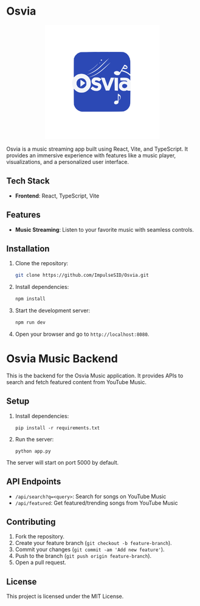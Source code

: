 # Osvia

<p align="center">
  <img src="public/osvia.svg" alt="Osvia Background" width="300">
</p>

Osvia is a music streaming app built using React, Vite, and TypeScript. It provides an immersive experience with features like a music player, visualizations, and a personalized user interface.

## Tech Stack

- **Frontend**: React, TypeScript, Vite

## Features

- **Music Streaming**: Listen to your favorite music with seamless controls.

## Installation

1. Clone the repository:

   ```bash
   git clone https://github.com/ImpulseSID/Osvia.git
   ```

2. Install dependencies:

   ```bash
   npm install
   ```

3. Start the development server:

   ```bash
   npm run dev
   ```

4. Open your browser and go to `http://localhost:8080`.

# Osvia Music Backend

This is the backend for the Osvia Music application. It provides APIs to search and fetch featured content from YouTube Music.

## Setup

1. Install dependencies:

   ```
   pip install -r requirements.txt
   ```

2. Run the server:
   ```
   python app.py
   ```

The server will start on port 5000 by default.

## API Endpoints

- `/api/search?q=<query>`: Search for songs on YouTube Music
- `/api/featured`: Get featured/trending songs from YouTube Music

## Contributing

1. Fork the repository.
2. Create your feature branch (`git checkout -b feature-branch`).
3. Commit your changes (`git commit -am 'Add new feature'`).
4. Push to the branch (`git push origin feature-branch`).
5. Open a pull request.

## License

This project is licensed under the MIT License.
